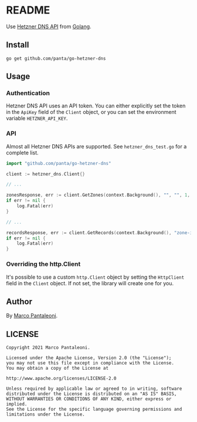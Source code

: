 README
======

Use [Hetzner DNS API](https://dns.hetzner.com/api-docs/) from [Golang](https://golang.org/).

## Install

```console
go get github.com/panta/go-hetzner-dns
```

## Usage

### Authentication

Hetzner DNS API uses an API token. You can either explicitly set the
token in the `ApiKey` field of the `Client` object, or you can set the
environment variable `HETZNER_API_KEY`.

### API

Almost all Hetzner DNS APIs are supported. See `hetzner_dns_test.go` for a complete list.

```go
import "github.com/panta/go-hetzner-dns"

client := hetzner_dns.Client{}

// ...

zonesResponse, err := client.GetZones(context.Background(), "", "", 1, 100)
if err != nil {
    log.Fatal(err)
}

// ...

recordsResponse, err := client.GetRecords(context.Background(), "zone-id", 0, 0)
if err != nil {
    log.Fatal(err)
}
```

### Overriding the http.Client

It's possible to use a custom `http.Client` object by setting the
`HttpClient` field in the `Client` object. If not set, the library
will create one for you.

## Author

By [Marco Pantaleoni](https://github.com/panta).

## LICENSE

```
Copyright 2021 Marco Pantaleoni.

Licensed under the Apache License, Version 2.0 (the "License");
you may not use this file except in compliance with the License.
You may obtain a copy of the License at

http://www.apache.org/licenses/LICENSE-2.0

Unless required by applicable law or agreed to in writing, software
distributed under the License is distributed on an "AS IS" BASIS,
WITHOUT WARRANTIES OR CONDITIONS OF ANY KIND, either express or implied.
See the License for the specific language governing permissions and
limitations under the License.
```

